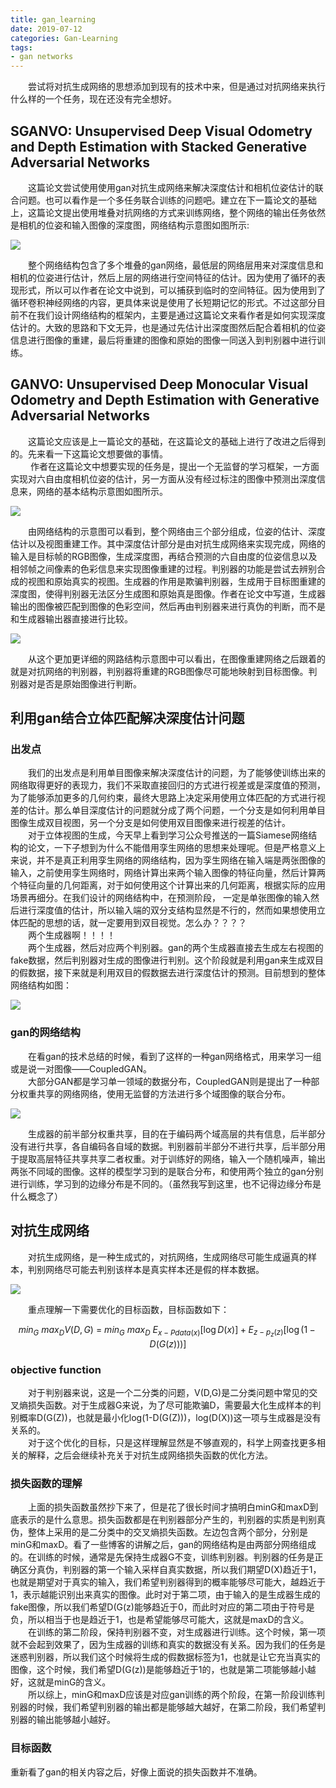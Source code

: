 ```yaml
---
title: gan_learning
date: 2019-07-12
categories: Gan-Learning
tags: 
- gan networks
---
```


　　尝试将对抗生成网络的思想添加到现有的技术中来，但是通过对抗网络来执行什么样的一个任务，现在还没有完全想好。
<!-- more -->

## SGANVO: Unsupervised Deep Visual Odometry and Depth Estimation with Stacked Generative Adversarial Networks

　　这篇论文尝试使用使用gan对抗生成网络来解决深度估计和相机位姿估计的联合问题。也可以看作是一个多任务联合训练的问题吧。建立在下一篇论文的基础上，这篇论文提出使用堆叠对抗网络的方式来训练网络，整个网络的输出任务依然是相机的位姿和输入图像的深度图，网络结构示意图如图所示:

![](/pic/sganvo_arch.png)

　　整个网络结构包含了多个堆叠的gan网络，最低层的网络层用来对深度信息和相机的位姿进行估计，然后上层的网络进行空间特征的估计。因为使用了循环的表现形式，所以可以作者在论文中说到，可以捕获到临时的空间特征。因为使用到了循环卷积神经网络的内容，更具体来说是使用了长短期记忆的形式。不过这部分目前不在我们设计网络结构的框架内，主要是通过这篇论文来看作者是如何实现深度估计的。大致的思路和下文无异，也是通过先估计出深度图然后配合着相机的位姿信息进行图像的重建，最后将重建的图像和原始的图像一同送入到判别器中进行训练。
## GANVO: Unsupervised Deep Monocular Visual Odometry and Depth Estimation with Generative Adversarial Networks

　　这篇论文应该是上一篇论文的基础，在这篇论文的基础上进行了改进之后得到的。先来看一下这篇论文想要做的事情。<br>
　　 作者在这篇论文中想要实现的任务是，提出一个无监督的学习框架，一方面实现对六自由度相机位姿的估计，另一方面从没有经过标注的图像中预测出深度信息来，网络的基本结构示意图如图所示。

![](/pic/ganvo.png)

　　由网络结构的示意图可以看到，整个网络由三个部分组成，位姿的估计、深度估计以及视图重建工作。其中深度估计部分是由对抗生成网络来实现完成，网络的输入是目标帧的RGB图像，生成深度图，再结合预测的六自由度的位姿信息以及相邻帧之间像素的色彩信息来实现图像重建的过程。判别器的功能是尝试去辨别合成的视图和原始真实的视图。生成器的作用是欺骗判别器，生成用于目标图重建的深度图，使得判别器无法区分生成图和原始真是图像。作者在论文中写道，生成器输出的图像被匹配到图像的色彩空间，然后再由判别器来进行真伪的判断，而不是和生成器输出器直接进行比较。

![](/pic/ganvo_2.png)

　　从这个更加更详细的网路结构示意图中可以看出，在图像重建网络之后跟着的就是对抗网络的判别器，判别器将重建的RGB图像尽可能地映射到目标图像。判别器对是否是原始图像进行判断。
　　

## 利用gan结合立体匹配解决深度估计问题
### 出发点
　　我们的出发点是利用单目图像来解决深度估计的问题，为了能够使训练出来的网络取得更好的表现力，我们不采取直接回归的方式进行视差或是深度值的预测，为了能够添加更多的几何约束，最终大思路上决定采用使用立体匹配的方式进行视差的估计。那么单目深度估计的问题就分成了两个问题，一个分支是如何利用单目图像生成双目视图，另一个分支是如何使用双目图像来进行视差的估计。<br>
　　对于立体视图的生成，今天早上看到学习公众号推送的一篇Siamese网络结构的论文，一下子想到为什么不能借用孪生网络的思想来处理呢。但是严格意义上来说，并不是真正利用孪生网络的网络结构，因为孪生网络在输入端是两张图像的输入，之前使用孪生网络时，网络计算出来两个输入图像的特征向量，然后计算两个特征向量的几何距离，对于如何使用这个计算出来的几何距离，根据实际的应用场景再细分。在我们设计的网络结构中，在预测阶段， 一定是单张图像的输入然后进行深度值的估计，所以输入端的双分支结构显然是不行的，然而如果想使用立体匹配的思想的话，就一定要用到双目视觉。怎么办？？？？<br>
　　两个生成器啊！！！！<br>
　　两个生成器，然后对应两个判别器。gan的两个生成器直接去生成左右视图的fake数据，然后判别器对生成的图像进行判别。这个阶段就是利用gan来生成双目的假数据，接下来就是利用双目的假数据去进行深度估计的预测。目前想到的整体网络结构如图：

![](/pic/graph.jpg)

### gan的网络结构

　　在看gan的技术总结的时候，看到了这样的一种gan网络格式，用来学习一组或是说一对图像——CoupledGAN。<br>
　　大部分GAN都是学习单一领域的数据分布，CoupledGAN则是提出了一种部分权重共享的网络网络，使用无监督的方法进行多个域图像的联合分布。<br>

![](/pic/CoupledGAN.png)

　　生成器的前半部分权重共享，目的在于编码两个域高层的共有信息，后半部分没有进行共享，各自编码各自域的数据。判别器前半部分不进行共享，后半部分用于提取高层特征共享共享二者权重。对于训练好的网络，输入一个随机噪声，输出两张不同域的图像。这样的模型学习到的是联合分布，和使用两个独立的gan分别进行训练，学习到的边缘分布是不同的。（虽然我写到这里，也不记得边缘分布是什么概念了）


## 对抗生成网络
　　对抗生成网络，是一种生成式的，对抗网络，生成网络尽可能生成逼真的样本，判别网络尽可能去判别该样本是真实样本还是假的样本数据。

![](/pic/gan_abstract.png)

　　重点理解一下需要优化的目标函数，目标函数如下：

$$
min_G\ max_DV(D,G)\ =\ min_G\ max_D\ E_{x-P{data{(x)}}}[\log{D(x)}]+E_{z-p_z(z)}[\log(1-D(G(z)))]
$$

### objective function
　　对于判别器来说，这是一个二分类的问题，V(D,G)是二分类问题中常见的交叉熵损失函数。对于生成器G来说，为了尽可能欺骗D，需要最大化生成样本的判别概率D(G(Z))，也就是最小化log(1-D(G(Z)))，log(D(X))这一项与生成器是没有关系的。<br>
　　对于这个优化的目标，只是这样理解显然是不够直观的，科学上网查找更多相关的解释，之后会继续补充关于对抗生成网络损失函数的优化方法。

### 损失函数的理解
　　上面的损失函数虽然抄下来了，但是花了很长时间才搞明白minG和maxD到底表示的是什么意思。损失函数都是在判别器部分产生的，判别器的实质是判别真伪，整体上采用的是二分类中的交叉熵损失函数。左边包含两个部分，分别是minG和maxD。看了一些博客的讲解之后，gan的网络结构是由两部分网络组成的。在训练的时候，通常是先保持生成器G不变，训练判别器。判别器的任务是正确区分真伪，判别器的第一个输入采样自真实数据，所以我们期望D(X)趋近于1，也就是期望对于真实的输入，我们希望判别器得到的概率能够尽可能大，越趋近于1，表示越能识别出来真实的图像。此时对于第二项，由于输入的是生成器生成的fake图像，所以我们希望D(G(z)能够趋近于0，而此时对应的第二项由于符号是负，所以相当于也是趋近于1，也是希望能够尽可能大，这就是maxD的含义。<br>
　　在训练的第二阶段，保持判别器不变，对生成器进行训练。这个时候，第一项就不会起到效果了，因为生成器的训练和真实的数据没有关系。因为我们的任务是迷惑判别器，所以我们这个时候将生成的假数据标签为1，也就是让它充当真实的图像，这个时候，我们希望D(G(z))是能够趋近于1的，也就是第二项能够越小越好，这就是minG的含义。<br>
　　所以综上，minG和maxD应该是对应gan训练的两个阶段，在第一阶段训练判别器的时候，我们希望判别器的输出都是能够越大越好，在第二阶段，我们希望判别器的输出能够越小越好。<br>

### 目标函数

重新看了gan的相关内容之后，好像上面说的损失函数并不准确。  
